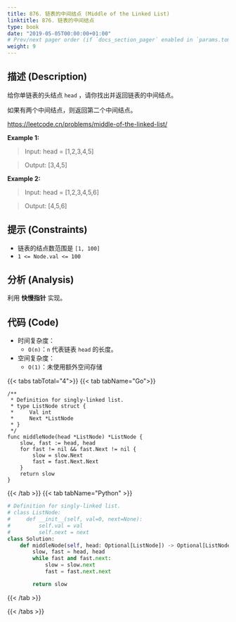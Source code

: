 ```yaml
---
title: 876. 链表的中间结点 (Middle of the Linked List)
linktitle: 876. 链表的中间结点
type: book
date: "2019-05-05T00:00:00+01:00"
# Prev/next pager order (if `docs_section_pager` enabled in `params.toml`)
weight: 9
---
```


## 描述 (Description)

给你单链表的头结点 `head` ，请你找出并返回链表的中间结点。

如果有两个中间结点，则返回第二个中间结点。

https://leetcode.cn/problems/middle-of-the-linked-list/

**Example 1:**

> Input: head = [1,2,3,4,5]

> Output: [3,4,5]

**Example 2:**

> Input: head = [1,2,3,4,5,6]

> Output: [4,5,6]

## 提示 (Constraints)

- 链表的结点数范围是 `[1, 100]`
- `1 <= Node.val <= 100`

## 分析 (Analysis)

利用 **快慢指针** 实现。

## 代码 (Code)

- 时间复杂度：
  - `O(n)`：`n` 代表链表 `head` 的长度。
- 空间复杂度：
  - `O(1)`：未使用额外空间存储

{{< tabs tabTotal="4">}}
{{< tab tabName="Go">}}

```golang
/**
 * Definition for singly-linked list.
 * type ListNode struct {
 *     Val int
 *     Next *ListNode
 * }
 */
func middleNode(head *ListNode) *ListNode {
    slow, fast := head, head
    for fast != nil && fast.Next != nil {
        slow = slow.Next
        fast = fast.Next.Next
    }
    return slow
}
```

{{< /tab >}}
{{< tab tabName="Python" >}}

```py
# Definition for singly-linked list.
# class ListNode:
#     def __init__(self, val=0, next=None):
#         self.val = val
#         self.next = next
class Solution:
    def middleNode(self, head: Optional[ListNode]) -> Optional[ListNode]:
        slow, fast = head, head
        while fast and fast.next:
            slow = slow.next
            fast = fast.next.next

        return slow
```

{{< /tab >}}

{{< /tabs >}}
